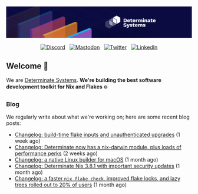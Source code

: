 <p align="center">
  <a href="https://determinate.systems" target="_blank"><img src="https://raw.githubusercontent.com/determinatesystems/.github/main/.github/banner.jpg"></a>
</p>
<p align="center">
  &nbsp;<a href="https://determinate.systems/discord" target="_blank"><img alt="Discord" src="https://img.shields.io/discord/1116012109709463613?style=for-the-badge&logo=discord&logoColor=%23ffffff&label=Discord&labelColor=%234253e8&color=%23e4e2e2"></a>&nbsp;
  &nbsp;<a href="https://hachyderm.io/@determinatesystems" target="_blank"><img alt="Mastodon" src="https://img.shields.io/badge/Mastodon-6468fa?style=for-the-badge&logo=mastodon&logoColor=%23ffffff"></a>&nbsp;
  &nbsp;<a href="https://twitter.com/DeterminateSys" target="_blank"><img alt="Twitter" src="https://img.shields.io/badge/Twitter-303030?style=for-the-badge&logo=x&logoColor=%23ffffff"></a>&nbsp;
  &nbsp;<a href="https://www.linkedin.com/company/determinate-systems" target="_blank"><img alt="LinkedIn" src="https://img.shields.io/badge/LinkedIn-1667be?style=for-the-badge&logo=linkedin&logoColor=%23ffffff"></a>&nbsp;
</p>

## Welcome 👋

We are [Determinate Systems](https://determinate.systems).
**We're building the best software development toolkit for Nix and Flakes** ❄️

### Blog 

We regularly write about what we're working on; here are some recent blog posts:


- [Changelog: build-time flake inputs and unauthenticated upgrades](https://determinate.systems/blog/changelog-determinate-nix-390/) (1 week ago)
- [Changelog: Determinate now has a nix-darwin module, plus loads of performance perks](https://determinate.systems/blog/changelog-determinate-nix-386/) (2 weeks ago)
- [Changelog: a native Linux builder for macOS](https://determinate.systems/blog/changelog-determinate-nix-384/) (1 month ago)
- [Changelog: Determinate Nix 3.8.1 with important security updates](https://determinate.systems/blog/changelog-determinate-nix-381/) (1 month ago)
- [Changelog: a faster `nix flake check`, improved flake locks, and lazy trees rolled out to 20% of users](https://determinate.systems/blog/changelog-determinate-nix-380/) (1 month ago)
